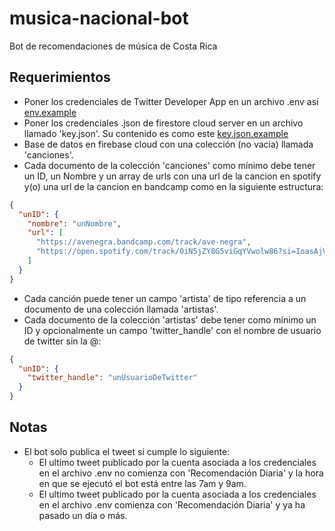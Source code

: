 # musica-nacional-bot
Bot de recomendaciones de música de Costa Rica

## Requerimientos

- Poner los credenciales de Twitter Developer App en un archivo .env así [env.example](env.example)
- Poner los credenciales .json de firestore cloud server en un archivo llamado 'key.json'. Su contenido es como este [key.json.example](key.json.example)
- Base de datos en firebase cloud con una colección (no vacia) llamada 'canciones'.
- Cada documento de la colección 'canciones' como mínimo debe tener un ID, un Nombre y un array de urls con una url de la cancion en spotify y(o) una url de la cancion en bandcamp como en la siguiente estructura:
```json
{
  "unID": {
    "nombre": "unNombre",
    "url": [
      "https://avenegra.bandcamp.com/track/ave-negra",
      "https://open.spotify.com/track/0iN5jZY8G5viGqYVwolw86?si=IoasAjVSSsShlHbt6Z78-Q"
    ]
  }
}
```
- Cada canción puede tener un campo 'artista' de tipo referencia a un documento de una colección llamada 'artistas'.
- Cada documento de la colección 'artistas' debe tener como mínimo un ID y opcionalmente un campo 'twitter_handle' con el nombre de usuario de twitter sin la @:
```json
{
  "unID": {
    "twitter_handle": "unUsuarioDeTwitter"
  }
}
```

## Notas
- El bot solo publica el tweet si cumple lo siguiente:
  - El ultimo tweet publicado por la cuenta asociada a los credenciales en el archivo .env no comienza con 'Recomendación Diaria' y la hora en que se ejecutó el bot está entre las 7am y 9am.
  - El ultimo tweet publicado por la cuenta asociada a los credenciales en el archivo .env comienza con 'Recomendación Diaria' y ya ha pasado un día o más.

